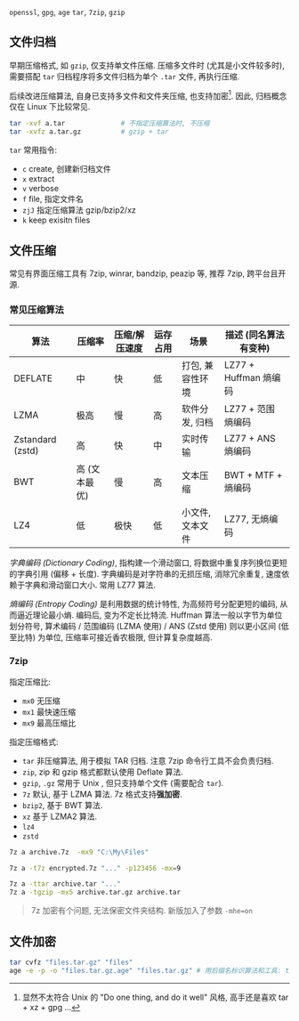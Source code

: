 `openssl`, `gpg`, `age`
`tar`, `7zip`, `gzip`

## 文件归档

早期压缩格式, 如 `gzip`, 仅支持单文件压缩. 压缩多文件时 (尤其是小文件较多时), 需要搭配 `tar` 归档程序将多文件归档为单个 `.tar` 文件, 再执行压缩. 

后续改进压缩算法, 自身已支持多文件和文件夹压缩, 也支持加密[^1]. 因此, 归档概念仅在 Linux 下比较常见.

[^1]: 显然不太符合 Unix 的 "Do one thing, and do it well" 风格, 高手还是喜欢 tar + xz + gpg ...

```bash
tar -xvf a.tar              # 不指定压缩算法时, 不压缩
tar -xvfz a.tar.gz          # gzip + tar
```

`tar` 常用指令:
- `c` create, 创建新归档文件
- `x` extract
- `v` verbose
- `f` file, 指定文件名
- `zjJ` 指定压缩算法 gzip/bzip2/xz
- `k` keep exisitn files

## 文件压缩

常见有界面压缩工具有 7zip, winrar, bandzip, peazip 等, 推荐 7zip, 跨平台且开源.

### 常见压缩算法

| 算法             | 压缩率        | 压缩/解压速度 | 运存占用 | 场景             | 描述 (同名算法有变种)                           |
| ---------------- | ------------- | ------------- | -------- | ---------------- | -------------------------------- |
| DEFLATE          | 中            | 快            | 低       | 打包, 兼容性环境 | LZ77 + Huffman 熵编码 |
| LZMA             | 极高          | 慢            | 高       | 软件分发, 归档   | LZ77 + 范围 熵编码                |
| Zstandard (zstd) | 高            | 快            | 中       | 实时传输         | LZ77 + ANS 熵编码              |
| BWT              | 高 (文本最优) | 慢            | 高       | 文本压缩         |  BWT + MTF + 熵编码                                |
| LZ4              | 低            | 极快        | 低         |  小文件, 文本文件               | LZ77, 无熵编码                                |

*字典编码 (Dictionary Coding)*, 指构建一个滑动窗口, 将数据中重复序列换位更短的字典引用 (偏移 + 长度). 字典编码是对字符串的无损压缩, 消除冗余重复, 速度依赖于字典和滑动窗口大小. 常用 LZ77 算法. 

*熵编码 (Entropy Coding)* 是利用数据的统计特性, 为高频符号分配更短的编码, 从而逼近理论最小熵. 编码后, 变为不定长比特流. Huffman 算法一般以字节为单位划分符号, 算术编码 / 范围编码 (LZMA 使用) / ANS (Zstd 使用) 则以更小区间 (低至比特) 为单位, 压缩率可接近香农极限, 但计算复杂度越高.

### 7zip

指定压缩比:
- `mx0` 无压缩
- `mx1` 最快速压缩
- `mx9` 最高压缩比

指定压缩格式:
- `tar` 非压缩算法, 用于模拟 TAR 归档. 注意 7zip 命令行工具不会负责归档.
- `zip`, zip 和 gzip 格式都默认使用 Deflate 算法. 
- `gzip`, `.gz` 常用于 Unix , 但只支持单个文件 (需要配合 `tar`). 
- `7z` 默认, 基于 LZMA 算法. 7z 格式支持**强加密**.
- `bzip2`, 基于 BWT 算法.
- `xz` 基于 LZMA2 算法.
- `lz4` 
- `zstd` 

```sh
7z a archive.7z  -mx9 "C:\My\Files"

7z a -t7z encrypted.7z "..." -p123456 -mx=9

7z a -ttar archive.tar "..."
7z a -tgzip -mx5 archive.tar.gz archive.tar
```

> 7z 加密有个问题, 无法保密文件夹结构. 新版加入了参数 `-mhe=on`

## 文件加密

```bash
tar cvfz "files.tar.gz" "files"
age -e -p -o "files.tar.gz.age" "files.tar.gz" # 用后缀名标识算法和工具: tar + gz + age
```